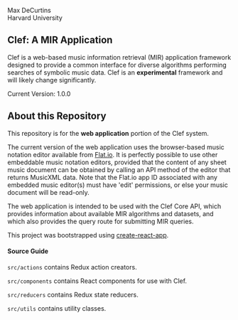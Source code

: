 Max DeCurtins  
Harvard University
## Clef: A MIR Application
Clef is a web-based music information retrieval (MIR) application framework designed to provide a common interface for diverse algorithms performing searches of symbolic music data. Clef is an **experimental** framework and will likely change significantly.

Current Version: 1.0.0
## About this Repository
This repository is for the **web application** portion of the Clef system.

The current version of the web application uses the browser-based music notation editor available from [Flat.io](https://flat.io/developers). It is perfectly possible to use other embeddable music notation editors, provided that the content of any sheet music document can be obtained by calling an API method of the editor that returns MusicXML data. Note that the Flat.io app ID associated with any embedded music editor(s) must have 'edit' permissions, or else your music document will be read-only.

The web application is intended to be used with the Clef Core API, which provides information about available MIR algorithms and datasets, and which also provides the query route for submitting MIR queries. 

This project was bootstrapped using [create-react-app](https://github.com/facebook/create-react-app).

#### Source Guide
`src/actions` contains Redux action creators.

`src/components` contains React components for use with Clef.

`src/reducers` contains Redux state reducers. 

`src/utils` contains utility classes.

